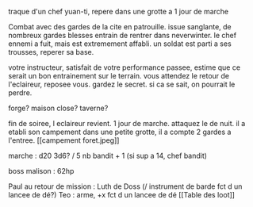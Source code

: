 

traque d'un chef yuan-ti, repere dans une grotte a 1 jour de marche




Combat avec des gardes de la cite en patrouille. issue sanglante, de nombreux gardes blesses entrain de rentrer dans neverwinter.
le chef ennemi a fuit, mais est extremement affabli.
un soldat est parti a ses trousses, reperer sa base.

votre instructeur, satisfait de votre performance passee, estime que ce serait un bon entrainement sur le terrain. 
vous attendez le retour de l'eclaireur, reposee vous.
gardez le secret. si ca se sait, on pourrait le perdre.

forge?
maison close?
taverne?

fin de soiree, l eclaireur revient.
1 jour de marche. attaquez le de nuit. il a etabli son campement dans une petite grotte, il a compte 2 gardes a l'entree. 
[[campement foret.jpeg]] 

marche : d20      3d6? / 5 nb bandit + 1 (si sup a 14, chef bandit)

boss malison : 62hp

Paul au retour de mission : Luth de Doss (/ instrument de barde fct d un lancee de dé?)
Teo : arme, +x fct d un lancee de dé 
[[Table des loot]]